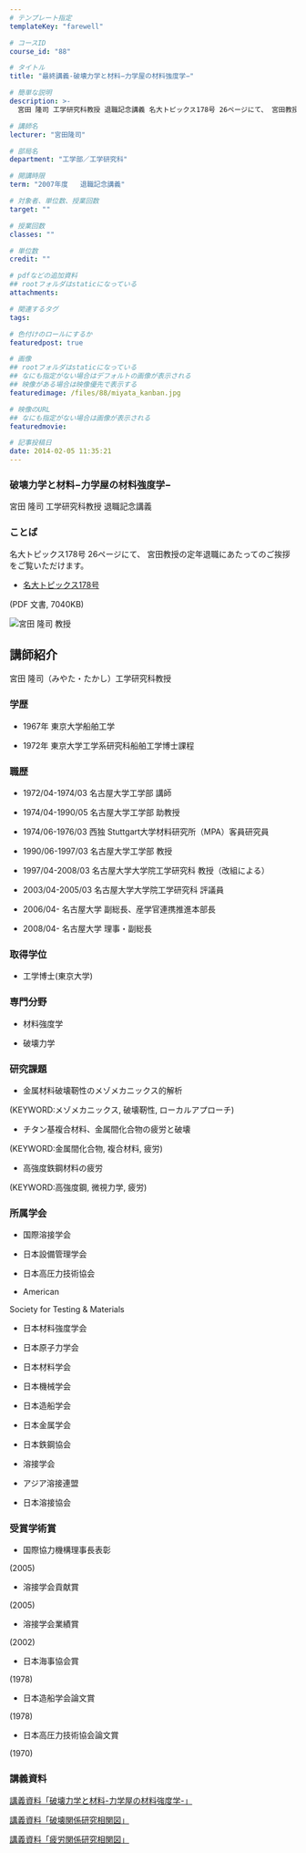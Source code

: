 ```yaml
---
# テンプレート指定
templateKey: "farewell"

# コースID
course_id: "88"

# タイトル
title: "最終講義-破壊力学と材料−力学屋の材料強度学−"

# 簡単な説明
description: >-
  宮田 隆司 工学研究科教授 退職記念講義 名大トピックス178号 26ページにて、 宮田教授の定年退職にあたってのご挨拶をご覧いただけます。   * [名大トピックス178号][1] (...

# 講師名
lecturer: "宮田隆司"

# 部局名
department: "工学部／工学研究科"

# 開講時限
term: "2007年度	退職記念講義"

# 対象者、単位数、授業回数
target: ""

# 授業回数
classes: ""

# 単位数
credit: ""

# pdfなどの追加資料
## rootフォルダはstaticになっている
attachments: 

# 関連するタグ
tags:

# 色付けのロールにするか
featuredpost: true

# 画像
## rootフォルダはstaticになっている
## なにも指定がない場合はデフォルトの画像が表示される
## 映像がある場合は映像優先で表示する
featuredimage: /files/88/miyata_kanban.jpg

# 映像のURL
## なにも指定がない場合は画像が表示される
featuredmovie: 

# 記事投稿日
date: 2014-02-05 11:35:21
---
```


### 破壊力学と材料−力学屋の材料強度学−

宮田 隆司 工学研究科教授 退職記念講義

### ことば

名大トピックス178号 26ページにて、 宮田教授の定年退職にあたってのご挨拶をご覧いただけます。

* [名大トピックス178号][1]

(PDF 文書, 7040KB)

[1]: http://www.nagoya-u.ac.jp/about-nu/public-relations/publication/upload_images/no178.pdf

![宮田 隆司 教授](/files/88/miyata_kao.jpg) 

## 講師紹介

宮田 隆司（みやた・たかし）工学研究科教授

### 学歴

* 1967年  東京大学船舶工学

* 1972年  東京大学工学系研究科船舶工学博士課程

### 職歴

* 1972/04-1974/03 名古屋大学工学部 講師

* 1974/04-1990/05 名古屋大学工学部 助教授

* 1974/06-1976/03 西独 Stuttgart大学材料研究所（MPA）客員研究員

* 1990/06-1997/03 名古屋大学工学部 教授

* 1997/04-2008/03 名古屋大学大学院工学研究科 教授（改組による）

* 2003/04-2005/03 名古屋大学大学院工学研究科 評議員

* 2006/04- 名古屋大学 副総長、産学官連携推進本部長

* 2008/04- 名古屋大学 理事・副総長

### 取得学位

* 工学博士(東京大学)

### 専門分野

* 材料強度学

* 破壊力学

### 研究課題

* 金属材料破壊靭性のメゾメカニックス的解析

(KEYWORD:メゾメカニックス, 破壊靭性, ローカルアプローチ)

* チタン基複合材料、金属間化合物の疲労と破壊

(KEYWORD:金属間化合物, 複合材料, 疲労)

* 高強度鉄鋼材料の疲労

(KEYWORD:高強度鋼, 微視力学, 疲労)

### 所属学会

* 国際溶接学会

* 日本設備管理学会

* 日本高圧力技術協会

* American

Society for Testing & Materials

* 日本材料強度学会

* 日本原子力学会

* 日本材料学会

* 日本機械学会

* 日本造船学会

* 日本金属学会

* 日本鉄鋼協会

* 溶接学会

* アジア溶接連盟

* 日本溶接協会

### 受賞学術賞

* 国際協力機構理事長表彰

(2005)

* 溶接学会貢献賞

(2005)

* 溶接学会業績賞

(2002)

* 日本海事協会賞

(1978)

* 日本造船学会論文賞

(1978)

* 日本高圧力技術協会論文賞

(1970)

### 講義資料

[講義資料「破壊力学と材料-力学屋の材料強度学-」](/files/88/miyata_lect.pdf) 

[講義資料「破壊関係研究相関図」](/files/88/miyata_graph_1.jpg) 

[講義資料「疲労関係研究相関図」](/files/88/miyata_graph_2.jpg) 

